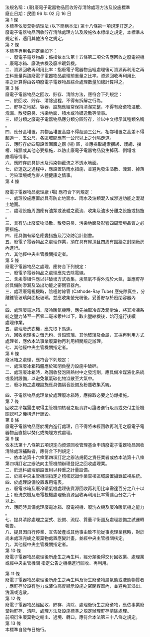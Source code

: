 法規名稱：(廢)廢電子電器物品回收貯存清除處理方法及設施標準  
廢止日期：民國 96 年 02 月 16 日  
第 1 條  
本標準依廢棄物清理法 (以下簡稱本法) 第十八條第一項規定訂定之。  
廢電子電器物品回收貯存清除處理方法及設施依本標準之規定，本標準未  
規定者，適用其他法令之規定。  
第 2 條  
本標準專用名詞定義如下：  
一、廢電子電器物品：係指依本法第十五條第二項公告應回收之廢電視機  
、廢電冰箱、廢洗衣機及廢冷暖氣機。  
二、資源回收再利用比率：指廢電子電器物品經處理後可資源再利用之再  
生料重量與該廢電子電器物品處理前重量之比率。資源回收再利用比  
率之計算得由各項廢電子電器物品綜合處理數量加總計算得之。  
第 3 條  
廢電子電器物品之回收、貯存、清除方法，應符合下列規定：  
一、於回收、貯存、清除過程，不得有拆解之行為。  
二、貯存之地點、容器、設施應經常保持清潔完整，不得有廢棄物溢散、  
洩漏、散發惡臭、污染地面、積水或冷媒逸散等情事。  
三、經分類之廢電子電器物品應分類分區貯存，並以中文標示其種類名稱  
。  
四、應分區堆置，其物品堆置高度不得超過三公尺，相鄰堆置之高差不得  
超過一．五公尺，各區域間應有一公尺以上之分隔走道。  
五、應貯存於四周設置圍籬之廠 (場) 區，並應採取繩索捆綁、護網、擋  
樁、堵牆或其他必要措施，以防止廢電子電器物品發生掉落、倒塌或  
崩塌等情事。  
六、應貯存於具排水及污染物截流之不透水地面。  
七、於運送之過程中，應設置防雨水措施，並避免發生溢散、洩漏、掉落  
、污染環境或危害人體健康之情事。  
第 4 條  


廢電子電器物品處理廠 (場) 應符合下列規定：  
一、處理設施應置於具有防止地面水、雨水及油類混入或滲透功能之混凝  
土地面。  
二、處理設施周圍應有油類或液體之截流、收集及油水分離之設施或措施  
。  
三、具有防止廢棄物溢散、散發惡臭、污染地面及影響四周環境品質之必  
要措施。  
四、應具備有緊急應變措施及污染防治計劃書。  
五、廢電子電器物品之處理作業，須在具有屋頂且四周有圍牆之封閉廠房  
內進行。  
六、其他經中央主管機關指定者。  
第 5 條  
廢電子電器物品之處理，應符合下列規定：  
一、廢電子電器物品之處理應先去除電線。  
二、含汞零組件應以非破壞方式收集，汞蒸氣不得外洩於大氣，並應貯存  
於具備防滲漏及溢出功能之密閉容器內。  
三、處理廢電視機時，陰極射線管 (Cathode-Ray Tube) 應先除真空，分  
離錐管玻璃與面板玻璃，並應收集螢光粉後，妥善貯存於密閉容器內  
。  
四、處理廢電冰箱、廢冷暖氣機時，應先抽取冷媒及潤滑油，將其冷凍系  
統之壓力降至一百零二毫米汞柱以下，取出壓縮機後，始可進行後續  
處理作業。  
五、處理廢洗衣機，應先取下馬達。  
六、回收處理後之螢光粉、含鉛玻璃、其他玻璃及金屬，其採再利用方式  
處理者，應依本法事業廢棄物再利用相關規定辦理。  
七、其他經中央主管機關指定者。  
第 6 條  
廢冰箱之處理，應符合下列規定：  
一、處理廢冰箱箱體應於密閉負壓力設施中破碎。  
二、處理廢冰箱時，為回收發泡隔熱材中之發泡劑，應具備冷媒液化系統  
或吸附設備，以避免氟氯碳化物溢散至大氣中。  
三、廢冰箱之處理設施應具備隔音設備及粉塵收集系統。  


四、子電器物品處理業於處理廢冰箱時，應採取必要之防爆措施。  
第 7 條  
回收之冷媒需由取得主管機關核發之販賣許可證者進行販賣或交付主管機  
關認可之機構進行銷毀。  
第 8 條  
廢電子電器物品應於境內進行處理，且不得將未經回收再利用之廢電子電  
器物品直接以焚化或掩埋方式處理。  
第 9 條  
依本法第十八條第五項規定向資源回收管理基金申請廢電子電器物品回收  
清除處理補貼者，應符合下列規定：  
一、依本法第十六條第四項訂定之辦法規範之責任業者或依本法第十八條  
第四項訂定之辦法向主管機關辦理登記之回收處理業。  
二、於進料處理前設置用以秤重之計量設備。  
三、於經中央主管機關指定之稽核認證作業查核區域設置攝錄監視系統。  
四、於處理設備設置專用電表。  
五、廢電冰箱及廢冷暖氣機處理後資源回收再利用比率需達百分之八十以  
上；廢洗衣機及廢電視機處理後資源回收再利用比率需達百分之六十  
以上。  
六、應同時具備處理廢電冰箱、廢電視機、廢洗衣機及廢冷暖氣機之能力  
。  
七、提具清除處理之型式、設備、流程、質量平衡圖及處理設備之試運轉  
報告。  
八、提具因自行停業、宣告破產或其他事由致不能從事處理業務時，對於  
尚未處理完峻之廢棄物處置應變計畫，並經中央主管機關核定。  
九、其他經中央主管機關指定者。  
第 10 條  
廢電子電器物品處理後所產生之再生料，經分類後得交付回收業、處理業  
或經中央主管機關 指定公告之機構進行回收、再利用。  


第 11 條  
廢電子電器物品處理後所產生之再生料及衍生廢棄物屬氣態或液態物質者  
，應貯存於設有壓力或液位高度顯示設施之密閉容器內，並避免其溢出、  
洩漏或逸散。  
第 12 條  
廢電子電器物品經回收、貯存、清除、處理後衍生之廢棄物，應依事業廢  
棄物貯存、清除、處理方法及設施標準之規定辦理貯存清除處理。  
前項衍生廢棄物之輸出、過境、轉口，應符合本法第三十八條之規定。  
第 13 條  
本標準自發布日施行。  


